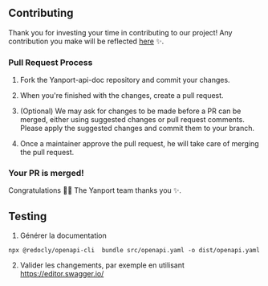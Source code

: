 ## Contributing

Thank you for investing your time in contributing to our project! Any contribution you make will be reflected [here](https://www.yanport.com/donnees-immobilieres/api/documentation) :sparkles:.

### Pull Request Process

1. Fork the Yanport-api-doc repository and commit your changes.
   
2. When you're finished with the changes, create a pull request.

3. (Optional) We may ask for changes to be made before a PR can be merged, either using suggested changes or pull request comments. Please apply the suggested changes and commit them to your branch.
   
4.  Once a maintainer approve the pull request, he will take care of merging the pull request.

### Your PR is merged!

Congratulations :tada::tada: The Yanport team thanks you :sparkles:. 

## Testing
1. Générer la documentation
```shell
npx @redocly/openapi-cli  bundle src/openapi.yaml -o dist/openapi.yaml
```
2. Valider les changements, par exemple en utilisant https://editor.swagger.io/ 

